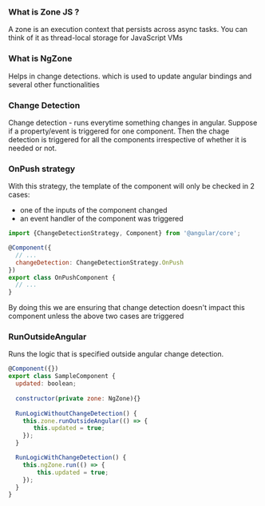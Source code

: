 ### What is Zone JS ?
A zone is an execution context that persists across async tasks. You can think of it as thread-local storage for JavaScript VMs

### What is NgZone
Helps in change detections. which is used to update angular bindings and several other functionalities

### Change Detection
Change detection - runs everytime something changes in angular. Suppose if a property/event is triggered for one component. Then the chage detection is triggered for all the components irrespective of whether it is needed or not.

### OnPush strategy
With this strategy, the template of the component will only be checked in 2 cases:
- one of the inputs of the component changed
- an event handler of the component was triggered

```javascript
import {ChangeDetectionStrategy, Component} from '@angular/core';

@Component({
  // ...
  changeDetection: ChangeDetectionStrategy.OnPush
})
export class OnPushComponent {
  // ...
}
```
By doing this we are ensuring that change detection doesn't impact this component unless the above two cases are triggered


### RunOutsideAngular
Runs the logic that is specified outside angular change detection.
```javascript
@Component({})
export class SampleComponent {
  updated: boolean;
  
  constructor(private zone: NgZone){}
  
  RunLogicWithoutChangeDetection() {
    this.zone.runOutsideAngular(() => {
       this.updated = true;
    });
  }

  RunLogicWithChangeDetection() {
    this.ngZone.run(() => {
        this.updated = true;
    });
  }
}
```
